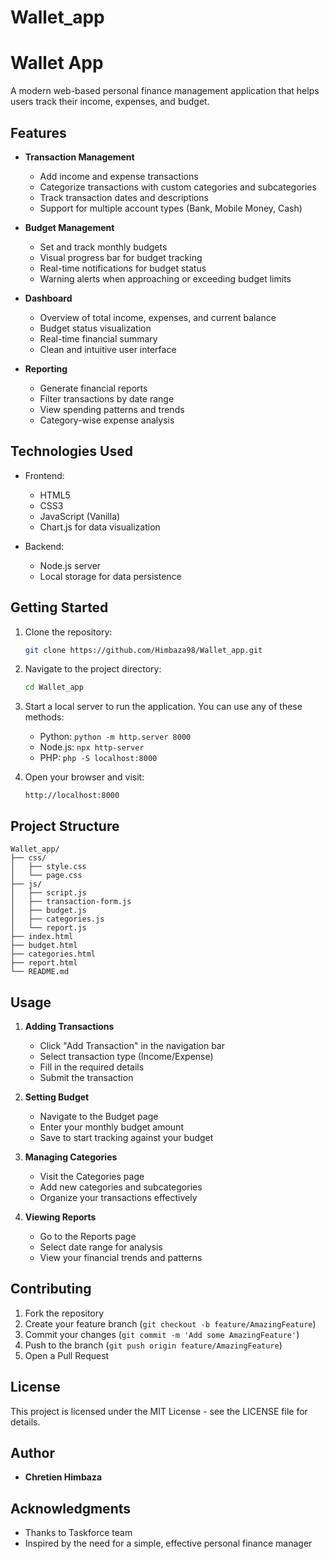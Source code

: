 ﻿# Wallet_app
# Wallet App

A modern web-based personal finance management application that helps users track their income, expenses, and budget.

## Features

- **Transaction Management**
  - Add income and expense transactions
  - Categorize transactions with custom categories and subcategories
  - Track transaction dates and descriptions
  - Support for multiple account types (Bank, Mobile Money, Cash)

- **Budget Management**
  - Set and track monthly budgets
  - Visual progress bar for budget tracking
  - Real-time notifications for budget status
  - Warning alerts when approaching or exceeding budget limits

- **Dashboard**
  - Overview of total income, expenses, and current balance
  - Budget status visualization
  - Real-time financial summary
  - Clean and intuitive user interface

- **Reporting**
  - Generate financial reports
  - Filter transactions by date range
  - View spending patterns and trends
  - Category-wise expense analysis

## Technologies Used

- Frontend:
  - HTML5
  - CSS3
  - JavaScript (Vanilla)
  - Chart.js for data visualization

- Backend:
  - Node.js server
  - Local storage for data persistence

## Getting Started

1. Clone the repository:
   ```bash
   git clone https://github.com/Himbaza98/Wallet_app.git
   ```

2. Navigate to the project directory:
   ```bash
   cd Wallet_app
   ```

3. Start a local server to run the application. You can use any of these methods:
   - Python: `python -m http.server 8000`
   - Node.js: `npx http-server`
   - PHP: `php -S localhost:8000`

4. Open your browser and visit:
   ```
   http://localhost:8000
   ```

## Project Structure

```
Wallet_app/
├── css/
│   ├── style.css
│   └── page.css
├── js/
│   ├── script.js
│   ├── transaction-form.js
│   ├── budget.js
│   ├── categories.js
│   └── report.js
├── index.html
├── budget.html
├── categories.html
├── report.html
└── README.md
```

## Usage

1. **Adding Transactions**
   - Click "Add Transaction" in the navigation bar
   - Select transaction type (Income/Expense)
   - Fill in the required details
   - Submit the transaction

2. **Setting Budget**
   - Navigate to the Budget page
   - Enter your monthly budget amount
   - Save to start tracking against your budget

3. **Managing Categories**
   - Visit the Categories page
   - Add new categories and subcategories
   - Organize your transactions effectively

4. **Viewing Reports**
   - Go to the Reports page
   - Select date range for analysis
   - View your financial trends and patterns

## Contributing

1. Fork the repository
2. Create your feature branch (`git checkout -b feature/AmazingFeature`)
3. Commit your changes (`git commit -m 'Add some AmazingFeature'`)
4. Push to the branch (`git push origin feature/AmazingFeature`)
5. Open a Pull Request

## License

This project is licensed under the MIT License - see the LICENSE file for details.

## Author

- **Chretien Himbaza**

## Acknowledgments

- Thanks to Taskforce team 
- Inspired by the need for a simple, effective personal finance manager
